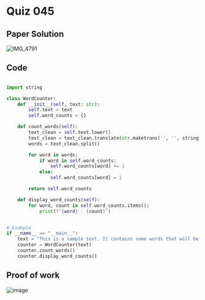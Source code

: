 # Quiz 045


## Paper Solution
![IMG_4791](https://github.com/user-attachments/assets/bef9b686-f872-4e8e-86f9-1d98376b8ea6)

## Code
```.py

import string

class WordCounter:
    def __init__(self, text: str):
        self.text = text
        self.word_counts = {}

    def count_words(self):
        text_clean = self.text.lower()
        text_clean = text_clean.translate(str.maketrans('', '', string.punctuation))
        words = text_clean.split()

        for word in words:
            if word in self.word_counts:
                self.word_counts[word] += 1
            else:
                self.word_counts[word] = 1

        return self.word_counts

    def display_word_counts(self):
        for word, count in self.word_counts.items():
            print(f"{word} : {count}")


# Example
if __name__ == "__main__":
    text = "This is a sample text. It contains some words that will be counted."
    counter = WordCounter(text)
    counter.count_words()
    counter.display_word_counts()

```

## Proof of work
![image](https://github.com/user-attachments/assets/df460ec4-8547-4e68-8f23-ad8166ec0944)
